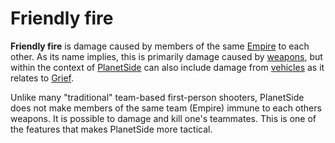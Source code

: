 # Friendly fire

**Friendly fire** is damage caused by members of the same [Empire](Empire.md) to
each other. As its name implies, this is primarily damage caused by
[weapons](../weapons/Weapon.md), but within the context of
[PlanetSide](../PlanetSide.md) can also include damage from
[vehicles](../vehicles/index.md) as it relates to [Grief](Grief_points.md).

Unlike many "traditional" team-based first-person shooters, PlanetSide does not
make members of the same team (Empire) immune to each others weapons. It is
possible to damage and kill one's teammates. This is one of the features that
makes PlanetSide more tactical.
